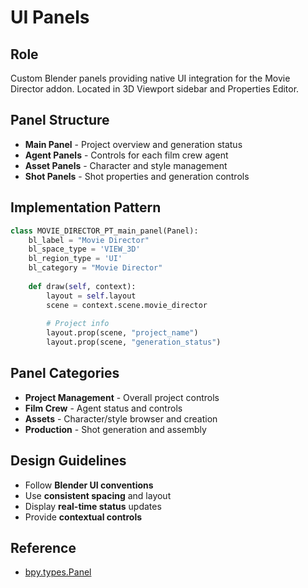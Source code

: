 # UI Panels

## Role
Custom Blender panels providing native UI integration for the Movie Director addon. Located in 3D Viewport sidebar and Properties Editor.

## Panel Structure
- **Main Panel** - Project overview and generation status
- **Agent Panels** - Controls for each film crew agent
- **Asset Panels** - Character and style management
- **Shot Panels** - Shot properties and generation controls

## Implementation Pattern
```python
class MOVIE_DIRECTOR_PT_main_panel(Panel):
    bl_label = "Movie Director"
    bl_space_type = 'VIEW_3D'
    bl_region_type = 'UI'
    bl_category = "Movie Director"
    
    def draw(self, context):
        layout = self.layout
        scene = context.scene.movie_director
        
        # Project info
        layout.prop(scene, "project_name")
        layout.prop(scene, "generation_status")
```

## Panel Categories
- **Project Management** - Overall project controls
- **Film Crew** - Agent status and controls  
- **Assets** - Character/style browser and creation
- **Production** - Shot generation and assembly

## Design Guidelines
- Follow **Blender UI conventions**
- Use **consistent spacing** and layout
- Display **real-time status** updates
- Provide **contextual controls**

## Reference
- [bpy.types.Panel](/.bmad-core/data/bpy-context-guide.md)